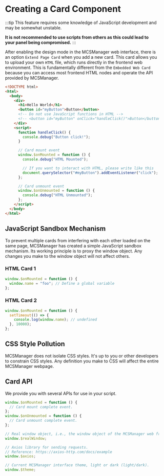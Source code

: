# Creating a Card Component

:::tip
This feature requires some knowledge of JavaScript development and may be somewhat unstable.

**It is not recommended to use scripts from others as this could lead to your panel being compromised.**
:::

After enabling the design mode in the MCSManager web interface, there is an option `Extend Page Card` when you add a new card. This card allows you to upload your own `HTML` file, which runs directly in the frontend web environment. This is fundamentally different from the `Embedded Web Card` because you can access most frontend HTML nodes and operate the API provided by MCSManager.

```html
<!DOCTYPE html>
<html>
  <body>
    <div>
      <h1>Hello World</h1>
      <button id="myButton">Button</button>
      <!-- Do not use JavaScript functions in HTML -->
      <!-- <button id="myButton" onClick="handleClick()">Button</button> -->
    </div>
    <script>
      function handleClick() {
        console.debug("Button click!");
      }

      // Card mount event
      window.$onMounted = function () {
        console.debug("HTML Mounted");

        // If you want to interact with HTML, please write like this
        document.querySelector("#myButton").addEventListener("click");
      };

      // Card unmount event
      window.$onUnmounted = function () {
        console.debug("HTML Unmounted");
      };
    </script>
  </body>
</html>
```

## JavaScript Sandbox Mechanism

To prevent multiple cards from interfering with each other loaded on the same page, MCSManager has created a simple JavaScript sandbox mechanism. Its working principle is to proxy the window object. Any changes you make to the window object will not affect others.

### HTML Card 1

```js
window.$onMounted = function () {
  window.name = "foo"; // Define a global variable
};
```

### HTML Card 2

```js
window.$onMounted = function () {
  setTimeout(() => {
    console.log(window.name); // undefined
  }, 10000);
};
```

## CSS Style Pollution

MCSManager does not isolate CSS styles. It's up to you or other developers to constrain CSS styles. Any definition you make to CSS will affect the entire MCSManager webpage.

## Card API

We provide you with several APIs for use in your script.

```js
window.$onMounted = function () {
  // Card mount complete event.
};
window.$onUnmounted = function () {
  // Card unmount complete event.
};

// Real window object, i.e., the window object of the MCSManager web frontend.
window.$realWindow;

// Axios library for sending requests.
// Reference: https://axios-http.com/docs/example
window.$axios;

// Current MCSManager interface theme, light or dark (light/dark).
window.$theme;
```
